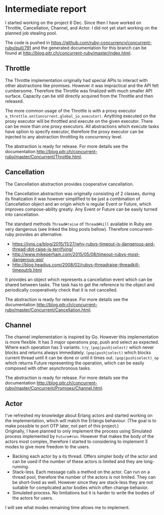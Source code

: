 # Intermediate report

I started working on the project 6 Dec. 
Since then I have worked on Throttle, Cancellation, Channel, and Actor.
I did not yet start working on the planned job stealing pool.

The code is pushed in <https://github.com/ruby-concurrency/concurrent-ruby/pull/791> 
and the generated documentation for this branch can be found at 
<http://blog.pitr.ch/concurrent-ruby/master/index.html>.

## Throttle

The Throttle implementation originally had special APIs 
to interact with other abstractions like promises. 
However it was impractical and the API felt cumbersome.
Therefore the Throttle was finalized with much smaller API surface.
Capacity can be still directly acquired from the Throttle 
and then released.

The more common usage of the Throttle is with a proxy executor 
`a_throttle.on(Concurrent.global_io_executor)`. 
Anything executed on the proxy executor will be throttled and 
execute on the given executor. There can be more than one proxy executors.
All abstractions which execute tasks have option to specify executor, 
therefore the proxy executor can be injected to any abstraction 
throttling its concurrency level.

The abstraction is ready for release. 
For more details see the documentation 
<http://blog.pitr.ch/concurrent-ruby/master/Concurrent/Throttle.html>.

## Cancellation

The Cancellation abstraction provides cooperative cancellation.

The Cancellation abstraction was originally consisting of 2 classes,
during its finalization it was however simplified 
to be just a combination of Cancellation object 
and an origin which is regular Event or Future,
which improves compose-ability greatly. 
Any Event or Future can be easily turned into cancellation.    

The standard methods `Thread#raise` of `Thread#kill` available in Ruby
are very dangerous (see linked the blog posts bellow).
Therefore concurrent-ruby provides an alternative.
* <https://jvns.ca/blog/2015/11/27/why-rubys-timeout-is-dangerous-and-thread-dot-raise-is-terrifying/>
* <http://www.mikeperham.com/2015/05/08/timeout-rubys-most-dangerous-api/>
* <http://blog.headius.com/2008/02/rubys-threadraise-threadkill-timeoutrb.html>

It provides an object which represents a cancellation event 
which can be shared between tasks.
The task has to get the reference to the object 
and periodically cooperatively check that it is not cancelled.

The abstraction is ready for release. 
For more details see the documentation 
<http://blog.pitr.ch/concurrent-ruby/master/Concurrent/Cancellation.html>.

## Channel

The channel implementation is inspired by Go. 
However this implementation is more flexible. 
It has 3 major operations pop, push and select as expected.
Where each operation has 3 variants. 
`try_(pop|push|select)` which never blocks and returns always immediately.
`(pop|push|select)` which blocks current thread until it can be done 
or until it times out.
`(pop|push|select)_op` which returns Future representing the operation,
which can be easily composed with other asynchronous tasks.

The abstraction is ready for release. 
For more details see the documentation
<http://blog.pitr.ch/concurrent-ruby/master/Concurrent/Promises/Channel.html>. 

## Actor

I've refreshed my knowledge about Erlang actors 
and started working on the implementation, 
which will match the Erlangs behaviour.
(The goal is to make possible to port OTP later, not part of this project.)  
Originally, I have planned to only implement the process using
Simulated process implemented by `Future#run`. 
However that makes the body of the actors most complex, 
therefore I started to considering to implement 3 modes
to give more freedom to the users.
- Backing each actor by a its thread. 
  Offers simpler body of the actor and can be used 
  if the number of these actors is limited and they are long-running.
- Stack-less. Each message calls a method on the actor. 
  Can run on a thread pool, 
  therefore the number of the actors is not limited. 
  They can be short-lived as well. 
  However since they are stack-less they are not suitable 
  for complicated actor bodies which often change behavior.
- Simulated process. No limitations but it is harder to write 
  the bodies of the actors for users.      

I will see what modes remaining time allows me to implement.  

